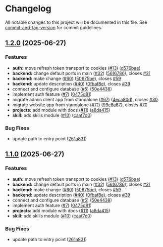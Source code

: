 # Changelog

All notable changes to this project will be documented in this file. See [commit-and-tag-version](https://github.com/absolute-version/commit-and-tag-version) for commit guidelines.

## [1.2.0](https://github.com/MCesarczyk/personal-homepage-2025/compare/v0.1.0...v1.2.0) (2025-06-27)

### Features

- **auth:** move refresh token transport to cookies ([#13](https://github.com/MCesarczyk/personal-homepage-2025/issues/13)) ([d576bae](https://github.com/MCesarczyk/personal-homepage-2025/commit/d576bae023366360d959679750e681449f89e0a9))
- **backend:** change default ports in main ([#32](https://github.com/MCesarczyk/personal-homepage-2025/issues/32)) ([5616786](https://github.com/MCesarczyk/personal-homepage-2025/commit/56167860c03f1dde5c6d7db8891d5daee17bcf91)), closes [#31](https://github.com/MCesarczyk/personal-homepage-2025/issues/31)
- **backend:** make change ([#60](https://github.com/MCesarczyk/personal-homepage-2025/issues/60)) ([50675be](https://github.com/MCesarczyk/personal-homepage-2025/commit/50675be66623734592031e965006ee2761ed0257)), closes [#59](https://github.com/MCesarczyk/personal-homepage-2025/issues/59)
- **backend:** update description ([#40](https://github.com/MCesarczyk/personal-homepage-2025/issues/40)) ([0fbaf8e](https://github.com/MCesarczyk/personal-homepage-2025/commit/0fbaf8e5ad340dc0d4bced96329afdf747735836)), closes [#39](https://github.com/MCesarczyk/personal-homepage-2025/issues/39)
- connect and configure database ([#5](https://github.com/MCesarczyk/personal-homepage-2025/issues/5)) ([50e4438](https://github.com/MCesarczyk/personal-homepage-2025/commit/50e443849bcb89631729450beb1dd3098d009742))
- implement auth feature ([#7](https://github.com/MCesarczyk/personal-homepage-2025/issues/7)) ([0475d81](https://github.com/MCesarczyk/personal-homepage-2025/commit/0475d8169b832234be739062c2d965f0b1dd8a23))
- migrate admin client app from standalone ([#67](https://github.com/MCesarczyk/personal-homepage-2025/issues/67)) ([4eca80d](https://github.com/MCesarczyk/personal-homepage-2025/commit/4eca80d91fa0fbe4534b5658c91f97af71ebbfd5)), closes [#30](https://github.com/MCesarczyk/personal-homepage-2025/issues/30)
- migrate website app from standalone ([#71](https://github.com/MCesarczyk/personal-homepage-2025/issues/71)) ([99e6a67](https://github.com/MCesarczyk/personal-homepage-2025/commit/99e6a678fb34a8a15ba4a264b3b3e420cc714260)), closes [#70](https://github.com/MCesarczyk/personal-homepage-2025/issues/70)
- **projects:** add module with docs ([#11](https://github.com/MCesarczyk/personal-homepage-2025/issues/11)) ([a8da415](https://github.com/MCesarczyk/personal-homepage-2025/commit/a8da4159e13153632cdf16e29799011b774bb677))
- **skill:** add skills module ([#10](https://github.com/MCesarczyk/personal-homepage-2025/issues/10)) ([caaf7d0](https://github.com/MCesarczyk/personal-homepage-2025/commit/caaf7d007a360eca74f12eebc8b8dd51cd4cf37b))

### Bug Fixes

- update path to entry point ([261a831](https://github.com/MCesarczyk/personal-homepage-2025/commit/261a831894bb0c0fd011819880e25802246a2399))

## [1.1.0](https://github.com/MCesarczyk/personal-homepage-2025/compare/v0.1.0...v1.1.0) (2025-06-27)

### Features

- **auth:** move refresh token transport to cookies ([#13](https://github.com/MCesarczyk/personal-homepage-2025/issues/13)) ([d576bae](https://github.com/MCesarczyk/personal-homepage-2025/commit/d576bae023366360d959679750e681449f89e0a9))
- **backend:** change default ports in main ([#32](https://github.com/MCesarczyk/personal-homepage-2025/issues/32)) ([5616786](https://github.com/MCesarczyk/personal-homepage-2025/commit/56167860c03f1dde5c6d7db8891d5daee17bcf91)), closes [#31](https://github.com/MCesarczyk/personal-homepage-2025/issues/31)
- **backend:** make change ([#60](https://github.com/MCesarczyk/personal-homepage-2025/issues/60)) ([50675be](https://github.com/MCesarczyk/personal-homepage-2025/commit/50675be66623734592031e965006ee2761ed0257)), closes [#59](https://github.com/MCesarczyk/personal-homepage-2025/issues/59)
- **backend:** update description ([#40](https://github.com/MCesarczyk/personal-homepage-2025/issues/40)) ([0fbaf8e](https://github.com/MCesarczyk/personal-homepage-2025/commit/0fbaf8e5ad340dc0d4bced96329afdf747735836)), closes [#39](https://github.com/MCesarczyk/personal-homepage-2025/issues/39)
- connect and configure database ([#5](https://github.com/MCesarczyk/personal-homepage-2025/issues/5)) ([50e4438](https://github.com/MCesarczyk/personal-homepage-2025/commit/50e443849bcb89631729450beb1dd3098d009742))
- implement auth feature ([#7](https://github.com/MCesarczyk/personal-homepage-2025/issues/7)) ([0475d81](https://github.com/MCesarczyk/personal-homepage-2025/commit/0475d8169b832234be739062c2d965f0b1dd8a23))
- **projects:** add module with docs ([#11](https://github.com/MCesarczyk/personal-homepage-2025/issues/11)) ([a8da415](https://github.com/MCesarczyk/personal-homepage-2025/commit/a8da4159e13153632cdf16e29799011b774bb677))
- **skill:** add skills module ([#10](https://github.com/MCesarczyk/personal-homepage-2025/issues/10)) ([caaf7d0](https://github.com/MCesarczyk/personal-homepage-2025/commit/caaf7d007a360eca74f12eebc8b8dd51cd4cf37b))

### Bug Fixes

- update path to entry point ([261a831](https://github.com/MCesarczyk/personal-homepage-2025/commit/261a831894bb0c0fd011819880e25802246a2399))
